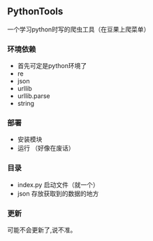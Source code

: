 ## PythonTools

一个学习python时写的爬虫工具（在豆果上爬菜单）


### 环境依赖

- 首先可定是python环境了
- re 
- json 
- urllib 
- urllib.parse
- string

### 部署

- 安装模块
- 运行 （好像在废话）


### 目录

- index.py 启动文件（就一个）
- json 存放获取到的数据的地方

### 更新

可能不会更新了,说不准。